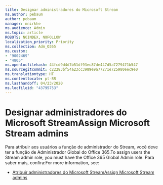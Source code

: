 ```yaml
---
title: Designar administradores do Microsoft Stream
ms.author: pebaum
author: pebaum
manager: mnirkhe
ms.audience: Admin
ms.topic: article
ROBOTS: NOINDEX, NOFOLLOW
localization_priority: Priority
ms.collection: Adm_O365
ms.custom:
- "9002469"
- "4805"
ms.openlocfilehash: 44fcd9d4d7b51df93ec87de447d5a7279471b547
ms.sourcegitcommit: c22283bf54a23cc3989e9a77271e725980eec9e0
ms.translationtype: HT
ms.contentlocale: pt-BR
ms.lasthandoff: 04/23/2020
ms.locfileid: "43795753"
---
```

# <a name="assign-microsoft-stream-admins"></a><span data-ttu-id="1eaec-102">Designar administradores do Microsoft Stream</span><span class="sxs-lookup"><span data-stu-id="1eaec-102">Assign Microsoft Stream admins</span></span>

<span data-ttu-id="1eaec-103">Para atribuir aos usuários a função de administrador do Stream, você deve ter a função de Administrador Global do Office 365.</span><span class="sxs-lookup"><span data-stu-id="1eaec-103">To assign users the Stream admin role, you must have the Office 365 Global Admin role.</span></span> <span data-ttu-id="1eaec-104">Para saber mais, confira:</span><span class="sxs-lookup"><span data-stu-id="1eaec-104">For more information, see:</span></span>

- [<span data-ttu-id="1eaec-105">Atribuir administradores do Microsoft Stream</span><span class="sxs-lookup"><span data-stu-id="1eaec-105">Assign Microsoft Stream admins</span></span>](https://docs.microsoft.com/stream/assign-administrator-user-role)
